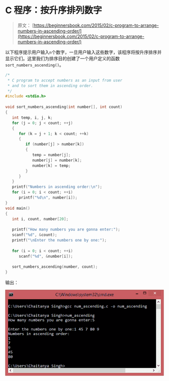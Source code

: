 # C 程序：按升序排列数字

> 原文： [https://beginnersbook.com/2015/02/c-program-to-arrange-numbers-in-ascending-order/](https://beginnersbook.com/2015/02/c-program-to-arrange-numbers-in-ascending-order/)

以下程序提示用户输入`n`个数字，一旦用户输入这些数字，该程序将按升序排序并显示它们。这里我们为排序目的创建了一个用户定义的函数`sort_numbers_ascending()`。

```c
/*
 * C program to accept numbers as an input from user
 * and to sort them in ascending order.
 */
#include <stdio.h>

void sort_numbers_ascending(int number[], int count)
{
   int temp, i, j, k;
   for (j = 0; j < count; ++j)
   {
      for (k = j + 1; k < count; ++k)
      {
         if (number[j] > number[k])
         {
            temp = number[j];
            number[j] = number[k];
            number[k] = temp;
         }
      }
   }
   printf("Numbers in ascending order:\n");
   for (i = 0; i < count; ++i)
      printf("%d\n", number[i]);
}
void main()
{
   int i, count, number[20];

   printf("How many numbers you are gonna enter:");
   scanf("%d", &count);
   printf("\nEnter the numbers one by one:");

   for (i = 0; i < count; ++i)
      scanf("%d", &number[i]);

   sort_numbers_ascending(number, count);
}
```

输出：

![numbers_ascending](img/40cafe331407ff45b4816830a1feb759.jpg)